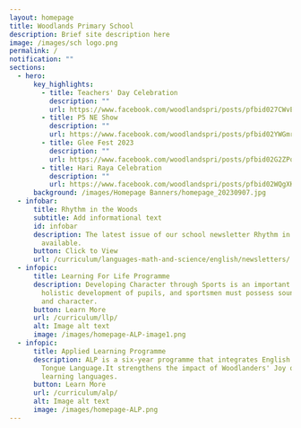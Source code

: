 ```yaml
---
layout: homepage
title: Woodlands Primary School
description: Brief site description here
image: /images/sch logo.png
permalink: /
notification: ""
sections:
  - hero:
      key_highlights:
        - title: Teachers' Day Celebration
          description: ""
          url: https://www.facebook.com/woodlandspri/posts/pfbid027CWvEq5i6NoBzWXGzEftQ5LGsV2oLGkaYKr2yUqbNanArpJKw7Ee5LQ4L8XoqisPl
        - title: P5 NE Show
          description: ""
          url: https://www.facebook.com/woodlandspri/posts/pfbid02YWGmrQ99p2NaFMsQkWXpJF7QeD6Gi2koFYSBtrGWwpamRNb8CkCVs5NMgqV7TQNkl
        - title: Glee Fest 2023
          description: ""
          url: https://www.facebook.com/woodlandspri/posts/pfbid02G2ZPq9nfauq5FAiwPGHSbRX234y9rDE3U9Hj9sbnMqLYxUMcCBrFXC3TQCpneTeZl
        - title: Hari Raya Celebration
          description: ""
          url: https://www.facebook.com/woodlandspri/posts/pfbid02WQgXKxddTT5LKjvpH1x3nYvcp57Gknjt2Gh2EeCCD42vkJFAfg6viQMcFgVbRqWcl
      background: /images/Homepage Banners/homepage_20230907.jpg
  - infobar:
      title: Rhythm in the Woods
      subtitle: Add informational text
      id: infobar
      description: The latest issue of our school newsletter Rhythm in the Woods is
        available.
      button: Click to View
      url: /curriculum/languages-math-and-science/english/newsletters/
  - infopic:
      title: Learning For Life Programme
      description: Developing Character through Sports is an important component of
        holistic development of pupils, and sportsmen must possess sound values
        and character.
      button: Learn More
      url: /curriculum/llp/
      alt: Image alt text
      image: /images/homepage-ALP-image1.png
  - infopic:
      title: Applied Learning Programme
      description: ALP is a six-year programme that integrates English and Mother
        Tongue Language.It strengthens the impact of Woodlanders' Joy of
        learning languages.
      button: Learn More
      url: /curriculum/alp/
      alt: Image alt text
      image: /images/homepage-ALP.png
---
```

